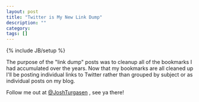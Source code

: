 ```yaml
---
layout: post
title: "Twitter is My New Link Dump"
description: ""
category: 
tags: []
---
```

{% include JB/setup %}

The purpose of the "link dump" posts was to cleanup all of the bookmarks I had accumulated over the years.  Now that my bookmarks are all cleaned up I'll be posting individual links to Twitter rather than grouped by subject or as individual posts on my blog.

Follow me out at [@JoshTurgasen](https://twitter.com/joshturgasen) , see ya there!